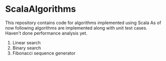 # ScalaAlgorithms
This repository contains code for algorithms implemented using Scala
As of now following algorithms are implemented along with unit test cases. Haven't done performance analysis yet.

1. Linear search
2. Binary search
3. Fibonacci sequence generator
